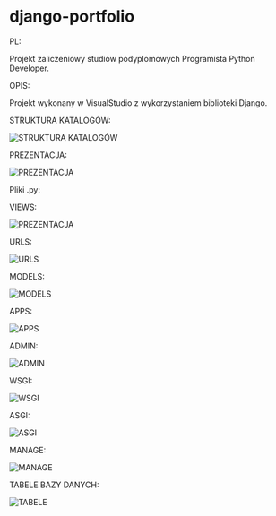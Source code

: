 # django-portfolio

PL:

Projekt zaliczeniowy studiów podyplomowych Programista Python Developer.

OPIS:

Projekt wykonany w VisualStudio z wykorzystaniem biblioteki Django.

STRUKTURA KATALOGÓW:

![STRUKTURA KATALOGÓW](https://github.com/Arkanizo/django-portfolio/blob/main/project_structure.png)

PREZENTACJA:

![PREZENTACJA](https://github.com/Arkanizo/django-portfolio/blob/main/site1.png)


Pliki .py:

VIEWS:

![PREZENTACJA](https://github.com/Arkanizo/django-portfolio/blob/main/screens/py1.png?raw=true)

URLS:

![URLS](https://github.com/Arkanizo/django-portfolio/blob/main/screens/py2.png?raw=true)

MODELS:

![MODELS](https://github.com/Arkanizo/django-portfolio/blob/main/screens/py3.png?raw=true)

APPS:

![APPS](https://github.com/Arkanizo/django-portfolio/blob/main/screens/py4.png?raw=true)

ADMIN:

![ADMIN](https://github.com/Arkanizo/django-portfolio/blob/main/screens/py5.png?raw=true)

WSGI:

![WSGI](https://github.com/Arkanizo/django-portfolio/blob/main/screens/py6.png?raw=true)

ASGI:

![ASGI](https://github.com/Arkanizo/django-portfolio/blob/main/screens/py7.png?raw=true)

MANAGE:

![MANAGE](https://github.com/Arkanizo/django-portfolio/blob/main/screens/py8.png?raw=true)

TABELE BAZY DANYCH:

![TABELE](https://github.com/Arkanizo/django-portfolio/blob/main/screens/py9.png?raw=true)







